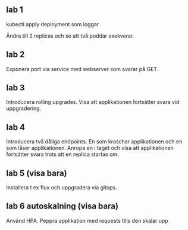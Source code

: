 ## lab 1

kubectl apply deployment som loggar

Ändra till 2 replicas och se att två poddar exekverar.

## lab 2
Exponera port via service med webserver som svarar på GET.

## lab 3

Introducera rolling upgrades. Visa att applikationen fortsätter svara vid uppgradering.

## lab 4
Introducera två dåliga endpoints. En som kraschar applikationen och en som låser applikationen. Anropa en i taget och visa att applikationen fortsätter svara trots att en replica startas om.

## lab 5 (visa bara)
Installera t ex flux och uppgradera via gitops.

## lab 6 autoskalning (visa bara)
Använd HPA. Peppra applikation med requests tills den skalar upp